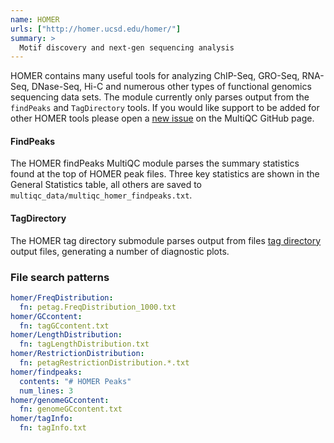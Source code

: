 ```yaml
---
name: HOMER
urls: ["http://homer.ucsd.edu/homer/"]
summary: >
  Motif discovery and next-gen sequencing analysis
---
```


<!--
~~~~~ DO NOT EDIT ~~~~~
This file is autogenerated from the MultiQC module python docstring.
Do not edit the markdown, it will be overwritten.

File path for the source of this content: multiqc/modules/homer/homer.py
~~~~~~~~~~~~~~~~~~~~~~~
-->

HOMER contains many useful tools for analyzing ChIP-Seq, GRO-Seq, RNA-Seq, DNase-Seq, Hi-C and numerous
other types of functional genomics sequencing data sets. The module currently only parses output from the
`findPeaks` and `TagDirectory` tools. If you would like support to be added for other HOMER tools please
open a [new issue](https://github.com/MultiQC/MultiQC/issues/new) on the MultiQC GitHub page.

#### FindPeaks

The HOMER findPeaks MultiQC module parses the summary statistics found at the top
of HOMER peak files. Three key statistics are shown in the General Statistics table,
all others are saved to `multiqc_data/multiqc_homer_findpeaks.txt`.

#### TagDirectory

The HOMER tag directory submodule parses output from files
[tag directory](http://homer.ucsd.edu/homer/ngs/tagDir.html) output files, generating
a number of diagnostic plots.

### File search patterns

```yaml
homer/FreqDistribution:
  fn: petag.FreqDistribution_1000.txt
homer/GCcontent:
  fn: tagGCcontent.txt
homer/LengthDistribution:
  fn: tagLengthDistribution.txt
homer/RestrictionDistribution:
  fn: petagRestrictionDistribution.*.txt
homer/findpeaks:
  contents: "# HOMER Peaks"
  num_lines: 3
homer/genomeGCcontent:
  fn: genomeGCcontent.txt
homer/tagInfo:
  fn: tagInfo.txt
```
